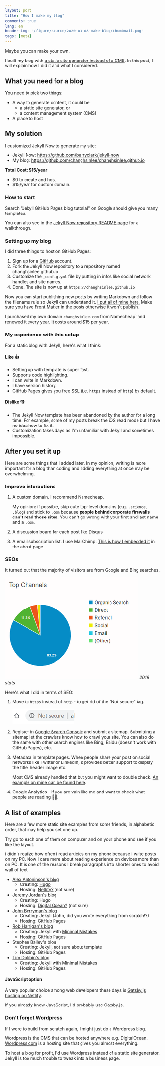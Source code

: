 ```yaml
---
layout: post
title: "How I make my blog"
comments: true
lang: en
header-img: "/figure/source/2020-01-08-make-blog/thumbnail.png"
tags: [meta]
---
```


Maybe you can make your own.

I built my blog with [a static site generator instead of a CMS](https://www.reddit.com/r/webdev/comments/2q0dd3/eli5_the_difference_between_static_site/). In this post, I will explain how I did it and what I considered.

## What you need for a blog

You need to pick two things:

* A way to generate content, it could be
    - a static site generator, or
    - a content management system (CMS)
* A place to host

## My solution

I customized Jekyll Now to generate my site:

* Jekyll Now: https://github.com/barryclark/jekyll-now
* My blog: https://github.com/changhsinlee/changhsinlee.github.io

**Total Cost: $15/year** 
- $0 to create and host
- $15/year for custom domain.

### How to start

Search "Jekyll GitHub Pages blog tutorial" on Google should give you many templates. 

You can also see in the [Jekyll Now repository README page](https://github.com/barryclark/jekyll-now) for a walkthrough.

### Setting up my blog

I did three things to host on GitHub Pages:

1. Sign up for a [GitHub](https://github.com/) account.
2. Fork the Jekyll Now repository to a repository named changhsinlee.github.io
3. Customize the `_config.yml` file by putting in infos like social network handles and site names.
4. Done. The site is now up at `https://changhsinlee.github.io`

Now you can start publishing new posts by writing Markdown and follow the filename rule so Jekyll can understand it. [I put all of mine here.](https://github.com/changhsinlee/changhsinlee.github.io/tree/master/_posts) Make sure you have [Front Matter](https://jekyllrb.com/docs/front-matter/) in the posts otherwise it won't publish.

I purchased my own domain `changhsinlee.com` from Namecheap` and renewed it every year. It costs around $15 per year.

### My experience with this setup

For a static blog with Jekyll, here's what I think:

#### Like 👍

* Setting up with template is super fast.
* Supports code highlighting.
* I can write in Markdown.
* I have version history.
* GitHub Pages gives you free SSL (i.e. `https` instead of `http`) by default.

#### Dislike 👎

* The Jekyll Now template has been abandoned by the author for a long time. For example, some of my posts break the iOS read mode but I have no idea how to fix it.
* Customization takes days as I'm unfamiliar with Jekyll and sometimes impossible.

## After you set it up

Here are some things that I added later. In my opinion, writing is more important for a blog than coding and adding everything at once may be overwhelming.

### Improve interactions

1. A custom domain. I recommend Namecheap. 

    My opinion: if possible, skip cute top-level domains (e.g. `.science`, `.blog`) and stick to `.com` because **people behind corporate firewalls can't read those sites**. You can't go wrong with your first and last name and a `.com`.

2. A discussion board for each post like Disqus
3. A email subscription list. I use MailChimp. [This is how I embedded it](https://raw.githubusercontent.com/changhsinlee/changhsinlee.github.io/master/about.md) in the about page.

### SEOs

It turned out that the majority of visitors are from Google and Bing searches. 

![visiting channel pie chart](/figure/source/2020-01-08-make-blog/channel.png)
*2019 stats*

Here's what I did in terms of SEO:

1. Move to `https` instead of `http` - to get rid of the "Not secure" tag.

    ![not secured](/figure/source/2020-01-08-make-blog/not-secure.png)
2. Register in [Google Search Console](https://search.google.com/search-console/about) and submit a sitemap. 
    Submitting a sitemap let the crawlers know how to crawl your site. You can also do the same with other search engines like Bing, Baidu (doesn't work with GitHub Pages), etc.
3. Metadata in template pages. 
    When people share your post on social networks like Twitter or LinkedIn, it provides better support to display the title, header image etc. 
    
    Most CMS already handled that but you might want to double check. [An example on mine can be found here](https://github.com/changhsinlee/changhsinlee.github.io/blob/master/_includes/meta.html). 
4. Google Analytics - if you are vain like me and want to check what people are reading 🤷‍♂️.

## A list of examples

Here are a few more static site examples from some friends, in alphabetic order, that may help you set one up.

Try go to each one of them on computer and on your phone and see if you like the layout. 

I didn't realize how often I read articles on my phone because I write posts on my PC. Now I care more about reading experience on devices more than on PC. It is one of the reasons I break paragraphs into shorter ones to avoid wall of text.

* [Alex Antoninson's blog](http://alex-antonison.com/)
    * Creating: [Hugo](https://gohugo.io/)
    * Hosting: [Netlify?](https://www.netlify.com/) (not sure)
* [Jeremy Jordan's blog](https://www.jeremyjordan.me/)
    * Creating: Hugo
    * Hosting: [Digital Ocean?](https://www.digitalocean.com/) (not sure)
* [John Berryman's blog](http://blog.jnbrymn.com/)
    * Creating: Jekyll (John, did you wrote everything from scratch!?)
    * Hosting: GitHub Pages
* [Rob Harrigan's blog](https://unsupervisedpandas.com/)
    * Creating: Jekyll with [Minimal Mistakes](https://github.com/mmistakes/minimal-mistakes)
    * Hosting: GitHub Pages
* [Stephen Bailey's blog](stkbailey.github.io)
    * Creating: Jekyll, not sure about template
    * Hosting: GitHub Pages
* [Tim Dobbin's blog](https://tmthyjames.github.io/)
    * Creating: Jekyll with Minimal Mistakes
    * Hosting: GitHub Pages

#### JavaScript option

A very popular choice among web developers these days is [Gatsby.js hosting on Netlify](https://www.gatsbyjs.org/tutorial/blog-netlify-cms-tutorial/).

If you already know JavaScript, I'd probably use Gatsby.js.

### Don't forget Wordpress

If I were to build from scratch again, I might just do a Wordpress blog. 

Wordpress is the CMS that can be hosted anywhere e.g. DigitalOcean. [Wordpress.com](http://wordpress.com/) is a hosting site that gives you almost everything. 

To host a blog for profit, I'd use Wordpress instead of a static site generator. Jekyll is too much trouble to tweak into a business page.

